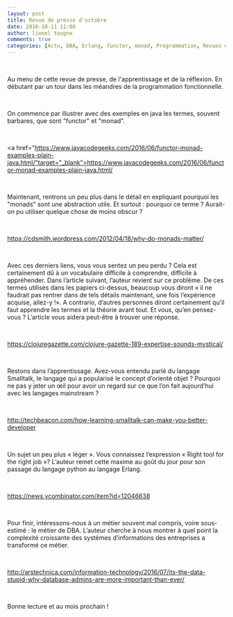 ```yaml
---
layout: post
title: Revue de presse d'octobre
date: 2016-10-11 11:08
author: lionel tougne
comments: true
categories: [Actu, DBA, Erlang, functor, monad, Programmation, Revues de presse]
---
```

&nbsp;

Au menu de cette revue de presse, de l'apprentissage et de la réflexion. En débutant par un tour dans les méandres de la programmation fonctionnelle.

&nbsp;

On commence par illustrer avec des exemples en java les termes, souvent barbares, que sont "functor" et "monad".

&nbsp;

<a href="https://www.javacodegeeks.com/2016/06/functor-monad-examples-plain-java.html/"target="_blank">https://www.javacodegeeks.com/2016/06/functor-monad-examples-plain-java.html/</a>

&nbsp;

Maintenant, rentrons un peu plus dans le détail en expliquant pourquoi les "monads" sont une abstraction utile. Et surtout : pourquoi ce terme ? Aurait-on pu utiliser quelque chose de moins obscur ?

&nbsp;

<a href="https://cdsmith.wordpress.com/2012/04/18/why-do-monads-matter/" target="_blank">https://cdsmith.wordpress.com/2012/04/18/why-do-monads-matter/</a>

&nbsp;

Avec ces derniers liens, vous vous sentez un peu perdu ? Cela est certainement dû à un vocabulaire difficile à comprendre, difficile à appréhender. Dans l’article suivant, l’auteur revient sur ce problème. De ces termes utilisés dans les papiers ci-dessus, beaucoup vous diront « il ne faudrait pas rentrer dans de tels détails maintenant, une fois l’expérience acquise, allez-y !». A contrario, d’autres personnes diront certainement qu’il faut apprendre les termes et la théorie avant tout. Et vous, qu’en pensez-vous ? L’article vous aidera peut-être à trouver une réponse.

&nbsp;

<a href="https://clojuregazette.com/clojure-gazette-189-expertise-sounds-mystical/" target="_blank">https://clojuregazette.com/clojure-gazette-189-expertise-sounds-mystical/</a>

&nbsp;

Restons dans l’apprentissage. Avez-vous entendu parlé du langage Smalltalk, le langage qui a popularisé le concept d’orienté objet ? Pourquoi ne pas y jeter un œil pour avoir un regard sur ce que l’on fait aujourd’hui avec les langages mainstream ?

&nbsp;

<a href="http://techbeacon.com/how-learning-smalltalk-can-make-you-better-developer" target="_blank">http://techbeacon.com/how-learning-smalltalk-can-make-you-better-developer</a>

&nbsp;

Un sujet un peu plus « léger ». Vous connaissez l’expression « Right tool for the right job »? L’auteur remet cette maxime au goût du jour pour son passage du langage python au langage Erlang.

&nbsp;

<a href="https://news.ycombinator.com/item?id=12046638" target="_blank">https://news.ycombinator.com/item?id=12046638</a>

&nbsp;

Pour finir, intéressons-nous à un métier souvent mal compris, voire sous-estimé : le métier de DBA. L’auteur cherche à nous montrer à quel point la complexité croissante des systèmes d’informations des entreprises a transformé ce métier.

&nbsp;

<a href="http://arstechnica.com/information-technology/2016/07/its-the-data-stupid-why-database-admins-are-more-important-than-ever/" target="_blank">http://arstechnica.com/information-technology/2016/07/its-the-data-stupid-why-database-admins-are-more-important-than-ever/</a>

&nbsp;

Bonne lecture et au mois prochain !

&nbsp;

&nbsp;
